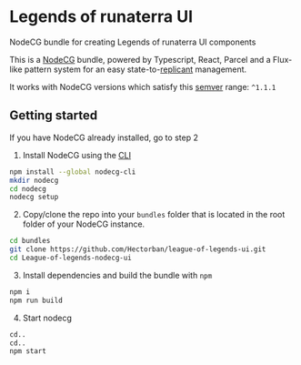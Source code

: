# Legends of runaterra UI
NodeCG bundle for creating Legends of runaterra UI components

This is a [NodeCG](http://github.com/nodecg/nodecg) bundle, powered by Typescript, React, Parcel and a Flux-like pattern system for an easy state-to-[replicant](https://nodecg.com/NodeCG.html#Replicant) management.

It works with NodeCG versions which satisfy this [semver](https://docs.npmjs.com/getting-started/semantic-versioning) range: `^1.1.1`

## Getting started
If you have NodeCG already installed, go to step 2
1. Install NodeCG using the [CLI](https://github.com/nodecg/nodecg-cli)
```bash
npm install --global nodecg-cli
mkdir nodecg
cd nodecg
nodecg setup
```

2. Copy/clone the repo into your `bundles` folder that is located in the root folder of your NodeCG instance.
```bash
cd bundles
git clone https://github.com/Hectorban/league-of-legends-ui.git
cd League-of-legends-nodecg-ui
```
3. Install dependencies and build the bundle with `npm`
```bash
npm i
npm run build
```

4. Start nodecg
```bash
cd..
cd..
npm start
```